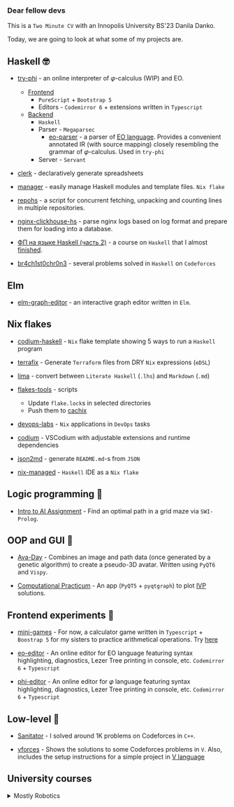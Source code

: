 ### Dear fellow devs

This is a `Two Minute CV` with an Innopolis University BS'23 Danila Danko.

Today, we are going to look at what some of my projects are.

## Haskell 🤓

* [try-phi](https://github.com/objectionary/try-phi) - an online interpreter of 𝜑-calculus (WIP) and EO.

  * [Frontend](https://github.com/objectionary/try-phi/tree/main/front)
    * `PureScript` + `Bootstrap 5`
    * Editors - `Codemirror 6` + extensions written in `Typescript`
  * [Backend](https://github.com/objectionary/try-phi/tree/main/back)
    * `Haskell`
    * Parser - `Megaparsec`
      * [eo-parser](https://github.com/deemp/eo-utils) - a parser of [EO language](https://github.com/objectionary/eo). Provides a convenient annotated IR (with source mapping) closely resembling the grammar of 𝜑-calculus. Used in `try-phi`
    * Server - `Servant`

* [clerk](https://github.com/deemp/clerk#readme) - declaratively generate spreadsheets

* [manager](https://github.com/deemp/flakes/tree/main/manager#readme) - easily manage Haskell modules and template files. `Nix flake`

* [repohs](https://github.com/deemp/repohs#readme) - a script for concurrent fetching, unpacking and counting lines in multiple repositories.

* [nginx-clickhouse-hs](https://github.com/deemp/nginx-clickhouse-hs#readme) - parse nginx logs based on log format and prepare them for loading into a database.

* [ФП на языке Haskell (часть 2)](https://stepik.org/cert/1492090) - a course on `Haskell` that I almost [finished](https://stepik.org/users/124553190).

* [br4ch1st0chr0n3](https://codeforces.com/submissions/brachistochrone) - several problems solved in `Haskell` on `Codeforces`

## Elm

* [elm-graph-editor](https://github.com/deemp/elm-graph-editor) - an interactive graph editor written in `Elm`.

## Nix flakes

* [codium-haskell](https://github.com/deemp/flakes/tree/main/templates/codium/haskell#readme) - `Nix` flake template showing 5 ways to run a `Haskell` program

* [terrafix](https://github.com/deemp/flakes/terrafix#readme) - Generate `Terraform` files from DRY `Nix` expressions (`eDSL`)

* [lima](https://github.com/deemp/flakes/tree/main/lima#readme) - convert between `Literate Haskell` (`.lhs`) and `Markdown` (`.md`)

* [flakes-tools](https://github.com/deemp/flakes/tree/main/flake-tools) - scripts
  * Update `flake.lock`s in selected directories
  * Push them to [cachix](https://www.cachix.org/)

* [devops-labs](https://github.com/deemp/devops-labs) - `Nix` applications in `DevOps` tasks

* [codium](https://github.com/deemp/flakes/tree/main/codium) - VSCodium with adjustable extensions and runtime dependencies

* [json2md](https://github.com/deemp/flakes/tree/main/json2md) - generate `README.md`-s from `JSON`

* [nix-managed](https://github.com/deemp/nix-managed) - `Haskell` IDE as a `Nix flake`

## Logic programming 🤯

* [Intro to AI Assignment](https://github.com/deemp/AI) - Find an optimal path in a grid maze via `SWI-Prolog`.

## OOP and GUI 🥸

* [Ava-Day](https://github.com/RO-DIS/Ava-day) - Combines an image and path data (once generated by a genetic algorithm) to create a pseudo-3D avatar. Written using `PyQT6` and `Vispy`.

* [Computational Practicum](https://github.com/br4ch1st0chr0n3/ComputationalPracticum) - An app (`PyQT5` + `pyqtgraph`) to plot [IVP](https://en.wikipedia.org/wiki/Initial_value_problem) solutions.

## Frontend experiments 🤕

* [mini-games](https://github.com/br4ch1st0chr0n3/mini-games) - For now, a calculator game written in `Typescript` + `Boostrap 5` for my sisters to practice arithmetical operations. Try [here](https://br4ch1st0chr0n3.github.io/mini-games/)

* [eo-editor](https://github.com/br4ch1st0chr0n3/eo-editor) - An online editor for EO language featuring syntax highlighting, diagnostics, Lezer Tree printing in console, etc. `Codemirror 6` + `Typescript`

* [phi-editor](https://github.com/br4ch1st0chr0n3/phi-editor) - An online editor for 𝜑 language featuring syntax highlighting, diagnostics, Lezer Tree printing in console, etc. `Codemirror 6` + `Typescript`

## Low-level 🤠

* [Sanitator](https://codeforces.com/profile/sanitator) - I solved around 1K problems on Codeforces in `C++`.

* [vforces](https://github.com/br4ch1st0chr0n3/vforces) - Shows the solutions to some Codeforces problems in `V`. Also, includes the setup instructions for a simple project in [V language](https://github.com/vlang/v)

## University courses

<details>
 <summary>Mostly Robotics</summary>

* [Project 32](https://github.com/br4ch1st0chr0n3/Project-32) - A setup for an olympiad during `Differential Equations` F20 course. The rule was to use `Mathematica` for all solutions

* [F21-TM](https://github.com/br4ch1st0chr0n3/F21TM) - `Theoretical mechanics` course. `Python`

* [F21-Meh](https://github.com/br4ch1st0chr0n3/F21Meh) - `Mechatronics` course. `Python`

* [F21-FoR](https://github.com/br4ch1st0chr0n3/F21FoR) - `Fundamentals of Robotics` course. `Python`

* [F21-RoS](https://github.com/br4ch1st0chr0n3/robotic_systems_labs) - `Fundamentals of Robotics` course. `Python`

* [S22-MM](https://github.com/br4ch1st0chr0n3/M-and-Ms) - `Fundamentals of Robotics` course. `Python`

* [S22-MM](https://github.com/br4ch1st0chr0n3/M-and-Ms) - `Mechanics and Machines` course. `Python`

* [S22-ANC](https://github.com/br4ch1st0chr0n3/ANC) - `Applied Nonlinear control` course. `Python`

* [S22-S&S](https://github.com/br4ch1st0chr0n3/S22-sensors-and-sensing) - `Sensors and Sensing` course. `Python`

</details>
